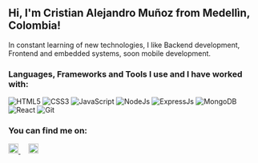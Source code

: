 ## Hi, I'm Cristian Alejandro Muñoz from Medellìn, Colombia!

In constant learning of new technologies, I like Backend development, Frontend and embedded systems, soon mobile development.

### Languages, Frameworks and Tools I use and I have worked with:

![HTML5](https://img.shields.io/badge/-HTML5-555555?style=flat&logo=html5)
![CSS3](https://img.shields.io/badge/-CSS3-555555?style=flat&logo=css3)
![JavaScript](https://img.shields.io/badge/-JavaScript-555555?style=flat&logo=javascript)
![NodeJs](https://img.shields.io/badge/-NodeJs-555555?style=flat&logo=node.js)
![ExpressJs](https://img.shields.io/badge/-ExpressJs-555555?style=flat&logo=express)
![MongoDB](https://img.shields.io/badge/-MongoDB-555555?style=flat&logo=mongodb)
![React](https://img.shields.io/badge/-React-444444?style=flat&logo=react)
![Git](https://img.shields.io/badge/-Git-333333?style=flat&logo=git&logoColor=F05032)

### You can find me on:
<p align="left">
<a href="https://www.linkedin.com/in/alejandromunozc/" target="_blank" rel="noopener">
    <img src="https://www.vectorlogo.zone/logos/linkedin/linkedin-icon.svg" alt="Cristian Muñoz LinkedIn Profile" height="20" width="20">
</a> &nbsp &nbsp
<a href="https://platzi.com/p/alejandromunozc1/" target="_blank" rel="noopener">
<img src="https://raw.githubusercontent.com/simple-icons/simple-icons/6f61865e4de3a772c5be475db8c2cb3ef923f082/icons/platzi.svg" alt="Cristian Muñoz Platzi Profile" height="20" width="20">
</a>
</p>
